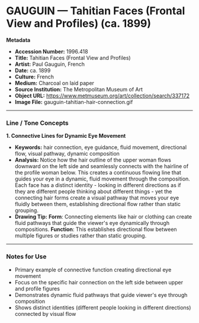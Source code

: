 # GAUGUIN — Tahitian Faces (Frontal View and Profiles) (ca. 1899)

**Metadata**  
- **Accession Number:** 1996.418  
- **Title:** Tahitian Faces (Frontal View and Profiles)  
- **Artist:** Paul Gauguin, French  
- **Date:** ca. 1899  
- **Culture:** French  
- **Medium:** Charcoal on laid paper  
- **Source Institution:** The Metropolitan Museum of Art  
- **Object URL:** https://www.metmuseum.org/art/collection/search/337172  
- **Image File:** gauguin-tahitian-hair-connection.gif  

---

### Line / Tone Concepts

**1. Connective Lines for Dynamic Eye Movement**  
- **Keywords:** hair connection, eye guidance, fluid movement, directional flow, visual pathway, dynamic composition  
- **Analysis:** Notice how the hair outline of the upper woman flows downward on the left side and seamlessly connects with the hairline of the profile woman below. This creates a continuous flowing line that guides your eye in a dynamic, fluid movement through the composition. Each face has a distinct identity - looking in different directions as if they are different people thinking about different things - yet the connecting hair forms create a visual pathway that moves your eye fluidly between them, establishing directional flow rather than static grouping.  
- **Drawing Tip:** **Form**: Connecting elements like hair or clothing can create fluid pathways that guide the viewer's eye dynamically through compositions. **Function**: This establishes directional flow between multiple figures or studies rather than static grouping.  

---

### Notes for Use
- Primary example of connective function creating directional eye movement
- Focus on the specific hair connection on the left side between upper and profile figures
- Demonstrates dynamic fluid pathways that guide viewer's eye through composition
- Shows distinct identities (different people looking in different directions) connected by visual flow
